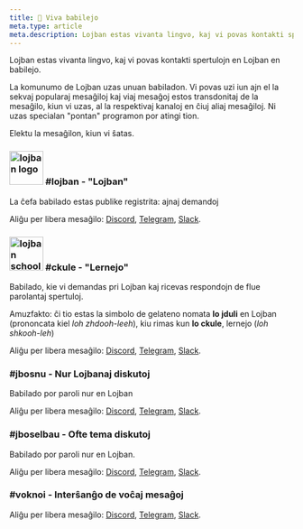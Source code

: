 ```yaml
---
title: 💬 Viva babilejo
meta.type: article
meta.description: Lojban estas vivanta lingvo, kaj vi povas kontakti spertulojn en Lojban en babilejo.
---
```


Lojban estas vivanta lingvo, kaj vi povas kontakti spertulojn en Lojban en babilejo.

La komunumo de Lojban uzas unuan babiladon. Vi povas uzi iun ajn el la sekvaj popularaj mesaĝiloj kaj viaj mesaĝoj estos transdonitaj de la mesaĝilo, kiun vi uzas, al la respektivaj kanaloj en ĉiuj aliaj mesaĝiloj. Ni uzas specialan "pontan" programon por atingi tion.

Elektu la mesaĝilon, kiun vi ŝatas.

### <img src="/assets/pixra/ralju/ralju_lanci.svg" alt="lojban logo" style="height:60px;"/> #lojban - "Lojban"

La ĉefa babilado estas publike registrita: ajnaj demandoj

Aliĝu per libera mesaĝilo: [Discord](https://discord.gg/BVm4EYR), [Telegram](https://t.me/lojban), [Slack](https://join.slack.com/t/lojban/shared_invite/zt-k3s96tvq-4mtkvG0ZlW2rFIwTPb4rIg).

### <img src="/assets/pixra/ralju/jduli.svg" alt="lojban school logo" style="height:60px;"/> #ckule - "Lernejo"

Babilado, kie vi demandas pri Lojban kaj ricevas respondojn de flue parolantaj spertuloj.

Amuzfakto: ĉi tio estas la simbolo de gelateno nomata **lo jduli** en Lojban (prononcata kiel *loh zhdooh-leeh*), kiu rimas kun **lo ckule**, lernejo (*loh shkooh-leh*)

Aliĝu per libera mesaĝilo: [Discord](https://discord.gg/BVm4EYR), [Telegram](https://t.me/lojban), [Slack](https://join.slack.com/t/lojban/shared_invite/zt-k3s96tvq-4mtkvG0ZlW2rFIwTPb4rIg).

### #jbosnu - Nur Lojbanaj diskutoj

Babilado por paroli nur en Lojban

Aliĝu per libera mesaĝilo: [Discord](https://discord.gg/BVm4EYR), [Telegram](https://t.me/lojban), [Slack](https://join.slack.com/t/lojban/shared_invite/zt-k3s96tvq-4mtkvG0ZlW2rFIwTPb4rIg).

### #jboselbau - Ofte tema diskutoj

Babilado por paroli nur en Lojban.

Aliĝu per libera mesaĝilo: [Discord](https://discord.gg/BVm4EYR), [Telegram](https://telegram.me/lojban), [Slack](https://join.slack.com/t/lojban/shared_invite/zt-k3s96tvq-4mtkvG0ZlW2rFIwTPb4rIg).

### #voknoi - Interŝanĝo de voĉaj mesaĝoj

Aliĝu per libera mesaĝilo: [Discord](https://discord.gg/BVm4EYR), [Telegram](https://t.me/lojban), [Slack](https://join.slack.com/t/lojban/shared_invite/zt-k3s96tvq-4mtkvG0ZlW2rFIwTPb4rIg).

<!-- ## Matrica reto (Riot mesaĝilo kaj aliaj)

* [lojban](https://matrix.to/#/#freenode_#lojban:matrix.org) - la ĉefa grupo publike registrita: ajn demandoj
* [ckule](https://matrix.to/#/#freenode_#ckule:matrix.org) - "lernejo", ĉefe por demandoj de vi kiel komencanto. Ĝi ankaŭ povas esti uzata de aktivaj membroj kiam la kanalo "lojban" iĝas tro aktiva.
* [jbosnu](https://matrix.to/#/#freenode_#jbosnu:matrix.org) - grupo por paroli nur en Lojban
* [jboselbau](https://matrix.to/#/#freenode_##jboselbau:matrix.org) - grupo por diskutoj ne necesare rilataj al Lojban. -->
